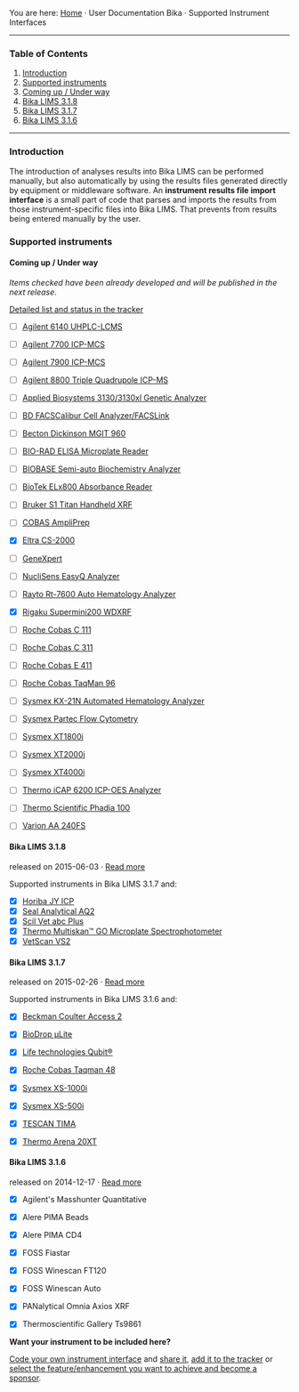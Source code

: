 You are here: [Home](https://github.com/bikalabs/Bika-LIMS/wiki) · User Documentation Bika · Supported Instrument Interfaces
***
### Table of Contents
1. [Introduction](#introduction)
2. [Supported instruments](#supported-instruments)
  1. [Coming up / Under way](#Coming-up-/-under-way)
  2. [Bika LIMS 3.1.8](https://github.com/bikalabs/Bika-LIMS/wiki/Supported-instrument-interfaces#bika-lims-318)
  3. [Bika LIMS 3.1.7](https://github.com/bikalabs/Bika-LIMS/wiki/Supported-instrument-interfaces#bika-lims-317)
  4. [Bika LIMS 3.1.6](https://github.com/bikalabs/Bika-LIMS/wiki/Supported-instrument-interfaces#bika-lims-316)

***

### Introduction

The introduction of analyses results into Bika LIMS can be performed manually, but also automatically by using the results files generated directly by equipment or middleware software. An **instrument results file import interface** is a small part of code that parses and imports the results from those instrument-specific files into Bika LIMS. That prevents from results being entered manually by the user.

### Supported instruments
#### Coming up / Under way

_Items checked have been already developed and will be published in the next release_. 

[Detailed list and status in the tracker](https://jira.bikalabs.com/issues/?jql=labels%20%3D%20instrument)

- [ ] [Agilent 6140 UHPLC-LCMS](https://jira.bikalabs.com/browse/HEALTH-259)
- [ ] [Agilent 7700 ICP-MCS](https://jira.bikalabs.com/browse/LIMS-1588)
- [ ] [Agilent 7900 ICP-MCS](https://jira.bikalabs.com/browse/LIMS-1918)
- [ ] [Agilent 8800 Triple Quadrupole ICP-MS](https://jira.bikalabs.com/browse/LIMS-1919)
- [ ] [Applied Biosystems 3130/3130xl Genetic Analyzer](https://jira.bikalabs.com/browse/HEALTH-323)
- [ ] [BD FACSCalibur Cell Analyzer/FACSLink](https://jira.bikalabs.com/browse/HEALTH-235)
- [ ] [Becton Dickinson MGIT 960](https://jira.bikalabs.com/browse/HEALTH-234)
- [ ] [BIO-RAD ELISA Microplate Reader](https://jira.bikalabs.com/browse/HEALTH-316)
- [ ] [BIOBASE Semi-auto Biochemistry Analyzer](https://jira.bikalabs.com/browse/LIMS-2055)
- [ ] [BioTek ELx800 Absorbance Reader](https://jira.bikalabs.com/browse/HEALTH-315)
- [ ] [Bruker S1 Titan Handheld XRF](https://jira.bikalabs.com/browse/LIMS-1577)
- [ ] [COBAS AmpliPrep](https://jira.bikalabs.com/browse/HEALTH-309)
- [x] [Eltra CS-2000](https://jira.bikalabs.com/browse/LIMS-1818)
- [ ] [GeneXpert](https://jira.bikalabs.com/browse/HEALTH-308)
- [ ] [NucliSens EasyQ Analyzer](https://jira.bikalabs.com/browse/HEALTH-310)
- [ ] [Rayto Rt-7600 Auto Hematology Analyzer](https://jira.bikalabs.com/browse/LIMS-2054)
- [x] [Rigaku Supermini200 WDXRF](https://jira.bikalabs.com/browse/LIMS-1817)
- [ ] [Roche Cobas C 111](https://jira.bikalabs.com/browse/HEALTH-236)
- [ ] [Roche Cobas C 311](https://jira.bikalabs.com/browse/HEALTH-237)
- [ ] [Roche Cobas E 411](https://jira.bikalabs.com/browse/HEALTH-238)
- [ ] [Roche Cobas TaqMan 96](https://jira.bikalabs.com/browse/HEALTH-319)
- [ ] [Sysmex KX-21N Automated Hematology Analyzer](https://jira.bikalabs.com/browse/HEALTH-326)
- [ ] [Sysmex Partec Flow Cytometry](https://jira.bikalabs.com/browse/HEALTH-321)
- [ ] [Sysmex XT1800i](https://jira.bikalabs.com/browse/HEALTH-318)
- [ ] [Sysmex XT2000i](https://jira.bikalabs.com/browse/HEALTH-318)
- [ ] [Sysmex XT4000i](https://jira.bikalabs.com/browse/HEALTH-318)
- [ ] [Thermo iCAP 6200 ICP-OES Analyzer](https://jira.bikalabs.com/browse/LIMS-1589)
- [ ] [Thermo Scientific Phadia 100](https://jira.bikalabs.com/browse/HEALTH-229)
- [ ] [Varion AA 240FS](https://jira.bikalabs.com/browse/LIMS-1433)


#### **Bika LIMS 3.1.8**
released on 2015-06-03 · [Read more](https://github.com/bikalabs/Bika-LIMS/wiki/Bika-LIMS-3.1.8)

Supported instruments in Bika LIMS 3.1.7 and:

- [x] [Horiba JY ICP](https://jira.bikalabs.com/browse/LIMS-1805)
- [x] [Seal Analytical AQ2](https://jira.bikalabs.com/browse/LIMS-1806)
- [x] [Scil Vet abc Plus](https://jira.bikalabs.com/browse/LIMS-1771)
- [x] [Thermo Multiskan™ GO Microplate Spectrophotometer](https://jira.bikalabs.com/browse/LIMS-1773)
- [x] [VetScan VS2](https://jira.bikalabs.com/browse/LIMS-1772)

#### **Bika LIMS 3.1.7**
released on 2015-02-26 · [Read more](https://github.com/bikalabs/Bika-LIMS/wiki/Bika-LIMS-3.1.7)

Supported instruments in Bika LIMS 3.1.6 and:

- [x] [Beckman Coulter Access 2](https://jira.bikalabs.com/browse/LIMS-1569)
- [x] [BioDrop &micro;Lite](https://jira.bikalabs.com/browse/LIMS-1604)
- [x] [Life technologies Qubit&reg;](https://jira.bikalabs.com/browse/LIMS-1603)
- [x] [Roche Cobas Taqman 48](https://jira.bikalabs.com/browse/LIMS-1570)
- [x] [Sysmex XS-1000i](https://jira.bikalabs.com/browse/LIMS-1571)
- [x] [Sysmex XS-500i](https://jira.bikalabs.com/browse/LIMS-1572)
- [x] [TESCAN TIMA](https://jira.bikalabs.com/browse/LIMS-1605)
- [x] [Thermo Arena 20XT](https://jira.bikalabs.com/browse/LIMS-1575)


#### **Bika LIMS 3.1.6**
released on 2014-12-17 · [Read more](https://github.com/bikalabs/Bika-LIMS/wiki/Bika-LIMS-3.1.6)

- [x] Agilent's Masshunter Quantitative
- [x] Alere PIMA Beads
- [x] Alere PIMA CD4
- [x] FOSS Fiastar
- [x] FOSS Winescan FT120
- [x] FOSS Winescan Auto
- [x] PANalytical Omnia Axios XRF
- [x] Thermoscientific Gallery Ts9861


**Want your instrument to be included here?**

[Code your own instrument interface](https://github.com/bikalabs/Bika-LIMS/wiki/creating-an-instrument-import-interface) and [share it](https://github.com/bikalabs/Bika-LIMS/wiki/Bika-LIMS-Developer-Guidelines), [add it to the tracker](https://jira.bikalabs.com/browse/LIMS-1573) or [select the feature/enhancement you want to achieve and become a sponsor](https://jira.bikalabs.com/issues/?jql=project%20in%20%28HEALTH%2C%20LIMS%29%20AND%20status%20in%20%28Open%2C%20Reopened%29%20AND%20%20type%20in%20%28Improvement%2C%20%22New%20Feature%22%29%20AND%20%28fixversion%20is%20EMPTY%29%20ORDER%20BY%20Rank%20ASC%2C%20priority%20DESC%2C%20updated%20DESC).